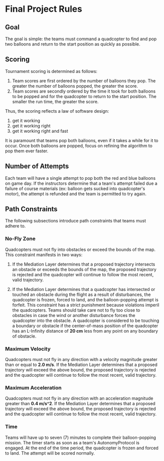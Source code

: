 # Final Project Rules
## Goal
The goal is simple: the teams must command a quadcopter to find and pop two
balloons and return to the start position as quickly as possible.

## Scoring
Tournament scoring is determined as follows:
1) Team scores are first ordered by the number of balloons they pop. The greater
the number of balloons popped, the greater the score.
2) Team scores are secondly ordered by the time it took for both balloons to be
popped and for the quadcopter to return to the start position. The smaller the
run time, the greater the score.

Thus, the scoring reflects a law of software design: 
1) get it working
2) get it working right
3) get it working right and fast

It is paramount that teams pop both balloons, even if it takes a while for it to
occur. Once both balloons are popped, focus on refining the algorithm to pop
them ever faster.

## Number of Attempts
Each team will have a single attempt to pop both the red and blue balloons on
game day. If the instructors determine that a team's attempt failed due a
failure of course materials (ex: balloon gets sucked into quadcopter's motor),
the attempt is refunded and the team is permitted to try again.

## Path Constraints
The following subsections introduce path constraints that teams must adhere to.

### No-Fly Zone
Quadcopters must not fly into obstacles or exceed the bounds of the map. This
constraint manifests in two ways:

1) If the Mediation Layer determines that a proposed trajectory intersects an
obstacle or exceeds the bounds of the map, the proposed trajectory is rejected
and the quadcopter will continue to follow the most recent, valid trajectory.

2) If the Mediation Layer determines that a quadcopter has intersected or
touched an obstacle during the flight as a result of disturbances, the
quadcopter is frozen, forced to land, and the balloon-popping attempt is
forfeit. This constraint has a strict punishment because violations imperil the
quadcopters. Teams should take care not to fly too close to obstacles in case
the wind or another disturbance forces the quadcopter into the obstacle. A
quadcopter is considered to be touching a boundary or obstacle if the
center-of-mass position of the quadcopter has an L-Infinity distance of **20
cm** less from any point on any boundary of obstacle.

### Maximum Velocity
Quadcopters must not fly in any direction with a velocity magnitude greater than
or equal to **2.0 m/s**. If the Mediation Layer determines that a proposed
trajectory will exceed the above bound, the proposed trajectory is rejected and
the quadcopter will continue to follow the most recent, valid trajectory.

### Maximum Acceleration
Quadcopters must not fly in any direction with an acceleration magnitude greater
than **0.4 m/s^2**. If the Mediation Layer determines that a proposed trajectory
will exceed the above bound, the proposed trajectory is rejected and the
quadcopter will continue to follow the most recent, valid trajectory.

### Time
Teams will have up to seven (7) minutes to complete their balloon-popping
mission. The timer starts as soon as a team's AutonomyProtocol is engaged. At
the end of the time period, the quadcopter is frozen and forced to land. The
attempt will be scored normally.

